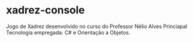 # xadrez-console
Jogo de Xadrez desenvolvido no curso do Professor Nélio Alves 
Princiapal Tecnologia empregada: C# e Orientação a Objetos.
